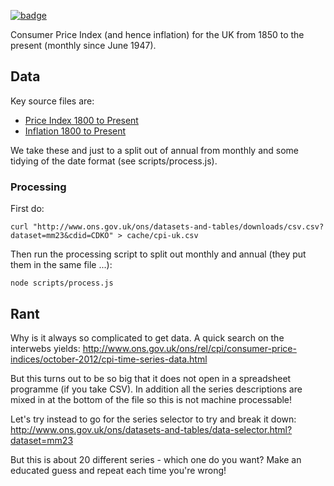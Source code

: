 <a className="gh-badge" href="https://datahub.io/core/cpi-gb"><img src="https://badgen.net/badge/icon/View%20on%20datahub.io/orange?icon=https://datahub.io/datahub-cube-badge-icon.svg&label&scale=1.25" alt="badge" /></a>

Consumer Price Index (and hence inflation) for the UK from 1850 to the present (monthly since June 1947).

## Data

Key source files are:

* [Price Index 1800 to Present](http://www.ons.gov.uk/ons/datasets-and-tables/downloads/csv.csv?dataset=mm23&cdid=CDKO)
* [Inflation 1800 to Present](http://www.ons.gov.uk/ons/datasets-and-tables/downloads/csv.csv?dataset=mm23&cdid=CDSI)

We take these and just to a split out of annual from monthly and some tidying of the date format (see scripts/process.js).

### Processing

First do:

    curl "http://www.ons.gov.uk/ons/datasets-and-tables/downloads/csv.csv?dataset=mm23&cdid=CDKO" > cache/cpi-uk.csv

Then run the processing script to split out monthly and annual (they put them in the same file ...):

    node scripts/process.js

## Rant

Why is it always so complicated to get data. A quick search on the interwebs yields: <http://www.ons.gov.uk/ons/rel/cpi/consumer-price-indices/october-2012/cpi-time-series-data.html>

But this turns out to be so big that it does not open in a spreadsheet programme (if you take CSV). In addition all the series descriptions are mixed in at the bottom of the file so this is not machine processable!

Let's try instead to go for the series selector to try and break it down: <http://www.ons.gov.uk/ons/datasets-and-tables/data-selector.html?dataset=mm23>

But this is about 20 different series - which one do you want? Make an educated guess and repeat each time you're wrong!

